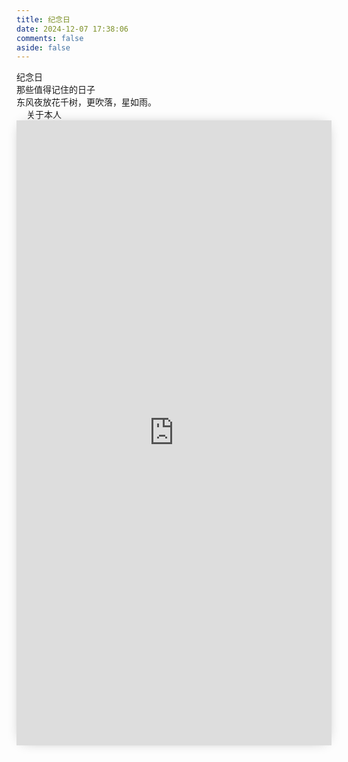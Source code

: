```yaml
---
title: 纪念日
date: 2024-12-07 17:38:06
comments: false
aside: false
---
```

<div class="author-content author-content-item single" style="background:url(https://t.alcy.cc/pc/) center /cover no-repeat!important">
    <div class="card-content">
      <div class="author-content-item-tips">纪念日</div>
      <span class="author-content-item-title">那些值得记住的日子</span>
      <div class="content-bottom">
        <div class="tips">东风夜放花千树，更吹落，星如雨。</div>
      </div>
      <div class="banner-button-group">
        <a class="banner-button" style="padding: 8px 12px;color: var(--anzhiyu-pink);" onclick="pjax.loadUrl(&quot;/about&quot;)" data-pjax-state="">
          <i class="anzhiyufont anzhiyu-icon-arrow-circle-right" style="font-size:22px;margin-right:.25rem"></i>
          <span class="banner-button-text">关于本人</span>
        </a>
      </div>
    </div>
  </div>

<iframe src="https://20010501.xyz/html/source/html/jnr.html" height="1000px" width="100%" scrolling="auto" frameborder="0" style="box-shadow: 0px 0px 20px -10px #888;">
</iframe>